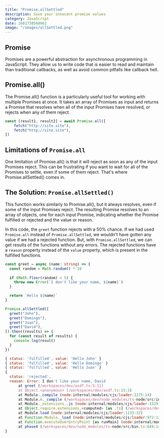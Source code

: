 ```yaml
---
title: "Promise.allSettled"
description: Save your innocent promise values
category: JavaScript
date: 1681738568962
image: "/images/allSettled.png"
---
```


## Promise

Promises are a powerful abstraction for asynchronous programming in JavaScript. They allow us to write code that is easier to read and maintain than traditional callbacks, as well as avoid common pitfalls like callback hell.

## Promise.all()

The Promise.all() function is a particularly useful tool for working with multiple Promises at once. It takes an array of Promises as input and returns a Promise that resolves when all of the input Promises have resolved, or rejects when any of them reject.

```ts
const [result1, result2] = await Promise.all([
	fetch("http://site.site"),
	fetch("http://site.site"),
])
```

## Limitations of `Promise.all`

One limitation of Promise.all() is that it will reject as soon as any of the input Promises reject. This can be frustrating if you want to wait for all of the Promises to settle, even if some of them reject. That's where Promise.allSettled() comes in. 

## The Solution: `Promise.allSettled()`

This function works similarly to Promise.all(), but it always resolves, even if some of the input Promises reject. The resulting Promise resolves to an array of objects, one for each input Promise, indicating whether the Promise fulfilled or rejected and the value or reason.

In this code, the `greet` function rejects with a 50% chance. If we had used `Promise.all` instead of `Promise.allSettled`, we wouldn't have gotten any value if we had a rejected function. But, with `Promise.allSettled`, 
we can get results of the functions without any errors. The rejected functions have a `reason` property instead of the `value` property, which is present in the fulfilled functions.

```ts
const greet = async (name: string) => {
  const random = Math.random() * 10
  
  if (Math.floor(random) < 5) {
    throw new Error(`I don't like your name, ${name}`)
  }

  return `Hello ${name}`
}

Promise.allSettled([
  greet("John"),
  greet("Domingo"),
  greet("Juan"),
  greet("David"),
]).then((results) => {
  for (const result of results) {
    console.log(result)
  }
})
```

```js
{ status: 'fulfilled', value: 'Hello John' }
{ status: 'fulfilled', value: 'Hello Domingo' }
{ status: 'fulfilled', value: 'Hello Juan' }
{
  status: 'rejected',
  reason: Error: I don't like your name, David
      at greet (/workspaces/dev/asdf.ts:5:11)
      at Object.<anonymous> (/workspaces/dev/asdf.ts:15:3)
      at Module._compile (node:internal/modules/cjs/loader:1275:14)
      at Module.m._compile (/workspaces/dev/node_modules/ts-node/src/index.ts:1618:23)
      at Module._extensions..js (node:internal/modules/cjs/loader:1329:10)
      at Object.require.extensions.<computed> [as .ts] (/workspaces/dev/node_modules/ts-node/src/index.ts:1621:12)
      at Module.load (node:internal/modules/cjs/loader:1133:32)
      at Function.Module._load (node:internal/modules/cjs/loader:972:12)
      at Function.executeUserEntryPoint [as runMain] (node:internal/modules/run_main:83:12)
      at phase4 (/workspaces/dev/node_modules/ts-node/src/bin.ts:649:14)
}
```